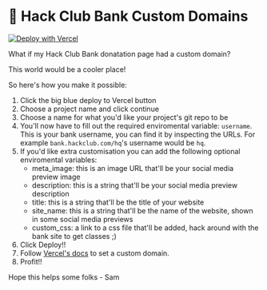 # 🏦 Hack Club Bank Custom Domains

[![Deploy with Vercel](https://vercel.com/button)](https://vercel.com/new/git/external?repository-url=https%3A%2F%2Fgithub.com%2Fsampoder%2Fscrapbook-redirect&env=username&envDescription=Username%20refers%20to%20the%20last%20part%20of%20your%20Scrapbook%20URL.%20For%20example%20Sam's%20Scrapbook%20URL%20is%20scrapbook.hackclub.com%2Fsampoder%20so%20his%20username%20is%20'sampoder'.&project-name=my-scrapbook&repo-name=my-scrapbook&demo-title=Your%20Scrapbook%20-%20Your%20Domain&demo-description=Follow%20along%20with%20deploying%20this%20app%20to%20Vercel%20and%20then%20add%20your%20domain%20to%20the%20project.&demo-url=https%3A%2F%2Fscrapbook.hackclub.com&demo-image=https%3A%2F%2Fassets.hackclub.com%2Flog%2F2020-06-18_scrapbook.jpg)

What if my Hack Club Bank donatation page had a custom domain?

This world would be a cooler place!

So here's how you make it possible:

1. Click the big blue deploy to Vercel button
2. Choose a project name and click continue
3. Choose a name for what you'd like your project's git repo to be
4. You'll now have to fill out the required enviromental variable: `username`. This is your bank username, you can find it by inspecting the URLs. For example `bank.hackclub.com/hq`'s username would be `hq`.
5. If you'd like extra customisation you can add the following optional enviromental variables:
    - meta_image: this is an image URL that'll be your social media preview image
    - description: this is a string that'll be your social media preview description
    - title: this is a string that'll be the title of your website
    - site_name: this is a string that'll be the name of the website, shown in some social media previews
    - custom_css: a link to a css file that'll be added, hack around with the bank site to get classes ;)
6. Click Deploy!!
7. Follow [Vercel's docs](https://vercel.com/docs/custom-domains) to set a custom domain.
8. Profit!!

Hope this helps some folks - Sam
